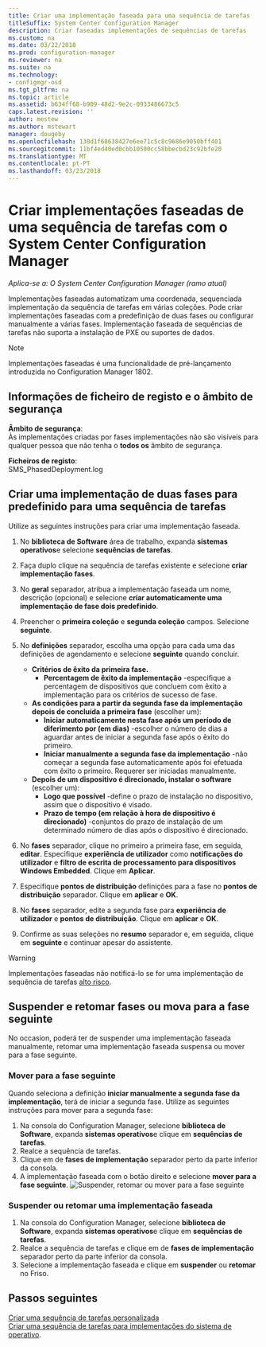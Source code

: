 ```yaml
---
title: Criar uma implementação faseada para uma sequência de tarefas
titleSuffix: System Center Configuration Manager
description: Criar faseadas implementações de sequências de tarefas
ms.custom: na
ms.date: 03/22/2018
ms.prod: configuration-manager
ms.reviewer: na
ms.suite: na
ms.technology:
- configmgr-osd
ms.tgt_pltfrm: na
ms.topic: article
ms.assetid: b634ff68-b909-48d2-9e2c-0933486673c5
caps.latest.revision: ''
author: mestew
ms.author: mstewart
manager: dougeby
ms.openlocfilehash: 130d1f68638427e6ee71c5c8c9686e9050bff401
ms.sourcegitcommit: 11bf4ed40ed0cbb10500cc58bbecbd23c92bfe20
ms.translationtype: MT
ms.contentlocale: pt-PT
ms.lasthandoff: 03/23/2018
---
```

# <a name="create-phased-deployments-for-a-task-sequence-with-system-center-configuration-manager"></a>Criar implementações faseadas de uma sequência de tarefas com o System Center Configuration Manager

*Aplica-se a: O System Center Configuration Manager (ramo atual)*

Implementações faseadas automatizam uma coordenada, sequenciada implementação da sequência de tarefas em várias coleções. Pode criar implementações faseadas com a predefinição de duas fases ou configurar manualmente a várias fases. Implementação faseada de sequências de tarefas não suporta a instalação de PXE ou suportes de dados. 

>[!NOTE]
> Implementações faseadas é uma funcionalidade de pré-lançamento introduzida no Configuration Manager 1802. <!--1356837-->

## <a name="security-scope-and-log-file-information"></a>Informações de ficheiro de registo e o âmbito de segurança

**Âmbito de segurança**:</br>
Às implementações criadas por fases implementações não são visíveis para qualquer pessoa que não tenha o **todos os** âmbito de segurança.

**Ficheiros de registo**: </br>
SMS_PhasedDeployment.log

## <a name="create-a-default-two-phased-deployment-for-a-task-sequence"></a>Criar uma implementação de duas fases para predefinido para uma sequência de tarefas

Utilize as seguintes instruções para criar uma implementação faseada. 

1. No **biblioteca de Software** área de trabalho, expanda **sistemas operativos**e selecione **sequências de tarefas**.

2. Faça duplo clique na sequência de tarefas existente e selecione **criar implementação fases**. 

3. No **geral** separador, atribua a implementação faseada um nome, descrição (opcional) e selecione **criar automaticamente uma implementação de fase dois predefinido**. 

4. Preencher o **primeira coleção** e **segunda coleção** campos. Selecione **seguinte**.

5. No **definições** separador, escolha uma opção para cada uma das definições de agendamento e selecione **seguinte** quando concluir. 
    - **Critérios de êxito da primeira fase.** 
        - **Percentagem de êxito da implementação** -especifique a percentagem de dispositivos que concluem com êxito a implementação para os critérios de sucesso de fase. 
    - **As condições para a partir da segunda fase da implementação depois de concluída a primeira fase** (escolher um):
        - **Iniciar automaticamente nesta fase após um período de diferimento por (em dias)** -escolher o número de dias a aguardar antes de iniciar a segunda fase após o êxito do primeiro. 
        - **Iniciar manualmente a segunda fase da implementação** -não começar a segunda fase automaticamente após foi efetuada com êxito o primeiro. Requerer ser iniciadas manualmente. 
    - **Depois de um dispositivo é direcionado, instalar o software** (escolher um):
        - **Logo que possível** -define o prazo de instalação no dispositivo, assim que o dispositivo é visado.
        - **Prazo de tempo (em relação à hora de dispositivo é direcionado)** -conjuntos do prazo de instalação de um determinado número de dias após o dispositivo é direcionado. 

6. No **fases** separador, clique no primeiro a primeira fase, em seguida, **editar**.  Especifique **experiência de utilizador** como **notificações do utilizador** e **filtro de escrita de processamento para dispositivos Windows Embedded**. Clique em **Aplicar**.

7. Especifique **pontos de distribuição** definições para a fase no **pontos de distribuição** separador. Clique em **aplicar** e **OK**.        

8. No **fases** separador, edite a segunda fase para **experiência de utilizador** e **pontos de distribuição**. Clique em **aplicar** e **OK**.

9. Confirme as suas seleções no **resumo** separador e, em seguida, clique em **seguinte** e continuar apesar do assistente.

>[!WARNING]
>Implementações faseadas não notificá-lo se for uma implementação de sequência de tarefas [alto risco](/sccm/protect/understand/settings-to-manage-high-risk-deployments.md). 


## <a name="suspend-and-resume-phases-or-move-to-the-next-phase"></a>Suspender e retomar fases ou mova para a fase seguinte
No occasion, poderá ter de suspender uma implementação faseada manualmente, retomar uma implementação faseada suspensa ou mover para a fase seguinte. 

### <a name="move-to-the-next-phase"></a>Mover para a fase seguinte
Quando seleciona a definição **iniciar manualmente a segunda fase da implementação**, terá de iniciar a segunda fase. Utilize as seguintes instruções para mover para a segunda fase: 

1. Na consola do Configuration Manager, selecione **biblioteca de Software**, expanda **sistemas operativos**e clique em **sequências de tarefas**.
2. Realce a sequência de tarefas.
3. Clique em de **fases de implementação** separador perto da parte inferior da consola. 
4. A implementação faseada com o botão direito e selecione **mover para a fase seguinte**.
![Suspender, retomar ou mover para a fase seguinte](media/Suspend-phased-deployment.PNG)

### <a name="suspend-or-resume-a-phased-deployment"></a>Suspender ou retomar uma implementação faseada
1. Na consola do Configuration Manager, selecione **biblioteca de Software**, expanda **sistemas operativos**e clique em **sequências de tarefas**.
2. Realce a sequência de tarefas e clique em de **fases de implementação** separador perto da parte inferior da consola. 
3. Selecione a implementação faseada e clique em **suspender** ou **retomar** no Friso.

## <a name="next-steps"></a>Passos seguintes
[Criar uma sequência de tarefas personalizada](create-a-custom-task-sequence.md) </br>
[Criar uma sequência de tarefas para implementações do sistema de operativo](create-a-task-sequence-for-non-operating-system-deployments.md). 








